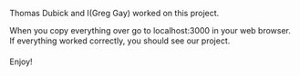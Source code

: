 Thomas Dubick and I(Greg Gay) worked on this project.

When you copy everything over go to localhost:3000 in your web browser. If everything worked correctly, you should see our project.

Enjoy!

